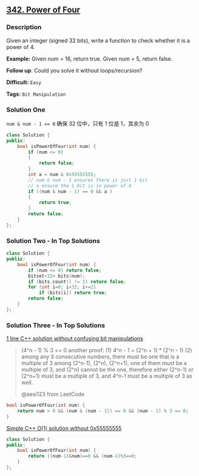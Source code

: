 ## [342. Power of Four](https://leetcode.com/problems/power-of-four/description/)

### Description

Given an integer (signed 32 bits), write a function to check whether it is a power of 4.

**Example:**
Given num = 16, return true. Given num = 5, return false.

**Follow up**: Could you solve it without loops/recursion?



**Difficult:** `Easy`

**Tags:** `Bit Manipulation`



### Solution One

`num & num - 1 == 0` 确保 32 位中，只有 1 位是 1，其余为 0

```c++
class Solution {
public:
    bool isPowerOfFour(int num) {
        if (num <= 0)
        {
            return false;
        }
        int a = num & 0x55555555;
        // num & num - 1 ensures there is just 1 bit
        // a ensure the 1 bit is in power of 4
        if ((num & num - 1) == 0 && a )
        {
            return true;
        }
        return false;
    }
};
```



### Solution Two - In Top Solutions

```c++
class Solution {
public:
    bool isPowerOfFour(int num) {
        if (num <= 0) return false;
        bitset<32> bits(num);
        if (bits.count() != 1) return false;
        for (int i=0; i<32; i+=2)
            if (bits[i]) return true;
        return false;
    }
};
```



### Solution Three - In Top Solutions

[1 line C++ solution without confusing bit manipulations](https://discuss.leetcode.com/topic/42914/1-line-c-solution-without-confusing-bit-manipulations)

> (4^n - 1) % 3 == 0
> another proof:
> (1) 4^n - 1 = (2^n + 1) * (2^n - 1)
> (2) among any 3 consecutive numbers, there must be one that is a multiple of 3
> among (2^n-1), (2^n), (2^n+1), one of them must be a multiple of 3, and (2^n) cannot be the one, therefore either (2^n-1) or (2^n+1) must be a multiple of 3, and 4^n-1 must be a multiple of 3 as well.
>
> @aesi123 from LeetCode

```c++
bool isPowerOfFour(int num) {
    return num > 0 && (num & (num - 1)) == 0 && (num - 1) % 3 == 0;
}
```



[Simple C++ O(1) solution without 0x55555555](https://discuss.leetcode.com/topic/44430/simple-c-o-1-solution-without-0x55555555)

```c++
class Solution {
public:
    bool isPowerOfFour(int num) {
        return ((num-1)&num)==0 && (num-1)%3==0;
    }
};
```



